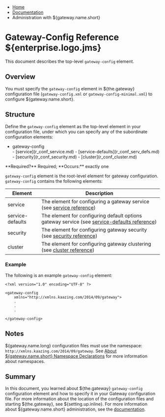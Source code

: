 -   [Home](../../index.md)
-   [Documentation](../index.md)
-   Administration with ${gateway.name.short}

Gateway-Config Reference ${enterprise.logo.jms}
===============================================

This document describes the top-level `gateway-config` element.

<a name="configuring"></a>Overview
----------------------------------

You must specify the `gateway-config` element in ${the.gateway} configuration file (`gateway-config.xml` or `gateway-config-minimal.xml`) to configure ${gateway.name.short}.

<a name="gwconfig_elements"></a>Structure
-----------------------------------------

Define the `gateway-config` element as the top-level element in your configuration file, under which you can specify any of the subordinate configuration elements:

<ul>
<li>
gateway-config
</li>
-   [service](r_conf_service.md)
-   [service-defaults](r_conf_serv_defs.md)
-   [security](r_conf_security.md)
-   [cluster](r_conf_cluster.md)

</li>
</ul>
**Required?** Required; **Occurs:** exactly one

`gateway-config` element is the root-level element for gateway configuration. `gateway-config` contains the following elements:

| Element          | Description                                                                                                           |
|------------------|-----------------------------------------------------------------------------------------------------------------------|
| service          | The element for configuring a gateway service (see [service reference](r_conf_service.md))                          |
| service-defaults | The element for configuring default options gateway service (see [service-defaults reference](r_conf_serv_defs.md)) |
| security         | The element for configuring gateway security (see [security reference](r_conf_security.md))                         |
| cluster          | The element for configuring gateway clustering (see [cluster reference](r_conf_cluster.md))                         |

### Example

The following is an example `gateway-config` element:

``` auto-links:
<?xml version="1.0" encoding="UTF-8" ?>

<gateway-config
    xmlns="http://xmlns.kaazing.com/2014/09/gateway">
    .
    .
    .

</gateway-config>
```

Notes
-----

${gateway.name.long} configuration files must use the namespace: ` http://xmlns.kaazing.com/2014/09/gateway`. See [About ${gateway.name.short} Namespace Declarations](c_conf_concepts.md#aboutnamespace) for more information about namespaces.

Summary
-------

In this document, you learned about ${the.gateway} `gateway-config` configuration element and how to specify it in your Gateway configuration file. For more information about the location of the configuration files and starting ${the.gateway}, see ${setting.up.inline}. For more information about ${gateway.name.short} administration, see the [documentation](../index.md).

</div>

